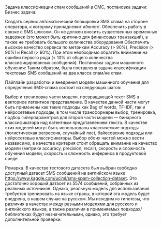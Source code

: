 Задача классификации спам сообщений в СМС, постановка задачи:
Бизнес задача:

Создать сервис автоматической блокировки SMS спама на стороне оператора, к которому принадлежит абонент.
Обеспечить работу в связке с SMS шлюзом. Он не должен вносить существенных временных задержек (это может быть критично для финансовых транзакций), а также не требовать большого количества оборудования
Обеспечить высокое качество сервиса по метрикам Accuracy (> 90%), Precision (> 90%) и Recall (> 90%). При этом необходимо обратить внимание на ошибки первого рода (< 10% от общего количества классифицированных сообщений).
Постановка задачи машинного обучения:
Таким образом, была поставлена задача классификации текстовых SMS сообщений на два класса спам/не спам.

Пайплайн разработки и внедрения модели машинного обучения для определения SMS-спама состоит из следующих шагов:

Выбор и тренировка части модели, превращающей текст SMS в векторное латентное представление. В качестве данной части могут быть применены как такие подходы как Bag of words, TF-IDF, так и нейросетевые подходы, в том числе трансформеры
выбор, тренировка, подбор гиперпараметров для второй части модели — бинарного классификатора над латентным представлением текста. В качестве этих моделей могут быть использованы классические подходы (логистическая регрессия, случайный лес), байесовские подходы или нейросетевые классификаторы.
Выбор обоих частей можно вести независимо, в качестве критерия стоит обращать внимание на качество модели (метрики accuracy, precision, recall), скорость и сложность обучения модели, скорость и сложность инференса в продуктовой среде

Ремарка. В качестве тестового датасета был выбран свободно доступный датасет SMS сообщений на английском языке https://www.kaggle.com/uciml/sms-spam-collection-dataset. Это достаточно хороший датасет из 5574 сообщений, собранных из реальных источников. Однако, реальную модель для использования требуется тренировать на языке страны, в которой эта модель будет внедрена, в нашем случае на русском. Мы исходим из гипотезы, что различия в качестве между разными моделями для русского и английского языков, а также различия в применяемых подходах/библиотеках будут незначительными, однако, это требует дополнительной проверки.

